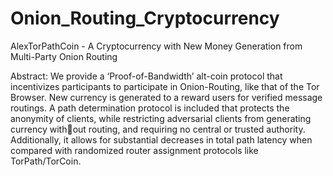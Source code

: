# Onion_Routing_Cryptocurrency
AlexTorPathCoin - A Cryptocurrency with New Money Generation from Multi-Party Onion Routing

Abstract:
We provide a ‘Proof-of-Bandwidth’ alt-coin protocol that incentivizes participants to participate in Onion-Routing, like that of the Tor Browser.
New currency is generated to a reward users for verified message routings.
A path determination protocol is included that protects the anonymity of clients, while restricting adversarial clients from generating currency without routing, and requiring no central or trusted authority. 
Additionally, it allows for substantial decreases in total path latency when compared with randomized router assignment protocols like TorPath/TorCoin.
